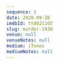 ```yaml
---
sequence: 1
date: 2020-09-28
imdbId: tt0021165
slug: murder-1930
venue: null
venueNotes: null
medium: iTunes
mediumNotes: null
---
```


